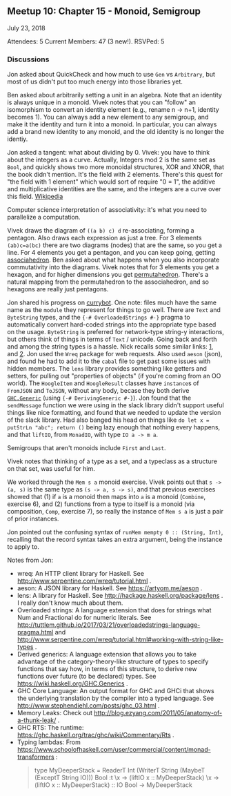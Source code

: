 ## Meetup 10: Chapter 15 - Monoid, Semigroup

July 23, 2018

Attendees: 5
Current Members: 47 (3 new!). RSVPed: 5

### Discussions

Jon asked about QuickCheck and how much to use `Gen` vs `Arbitrary`, but most of us didn't
put too much energy into those libraries yet.

Ben asked about arbitrarily setting a unit in an algebra. Note that an identity is always
unique in a monoid. Vivek notes that you can "follow" an isomorphism to convert an identity
element (e.g., rename n -> n+1, identity becomes 1). You can always add a new element to any
semigroup, and make it the identity and turn it into a monoid. In particular, you can always
add a brand new identity to any monoid, and the old identity is no longer the identiy.

Jon asked a tangent: what about dividing by 0. Vivek: you have to think about the integers
as a curve. Actually, Integers mod 2 is the same set as `Bool`, and quickly shows two more monoidal
structures, XOR and XNOR, that the book didn't mention. It's the field with 2 elements.
There's this quest for "the field with 1 element" which would sort of require "0 = 1",
the additive and multiplicative identities are the same, and the integers are a curve over
this field. [Wikipedia](https://en.wikipedia.org/wiki/Field_with_one_element)

Computer science interpretation of associativity: it's what you need to parallelize a
computation.

Vivek draws the diagram of `((a b) c) d` re-associating, forming a pentagon. Also draws each
expression as just a tree. For 3 elements `(ab)c=a(bc)` there are two diagrams (nodes) that
are the same, so you get a line. For 4 elements you get a pentagon, and you can keep going,
getting [associahedron](https://en.wikipedia.org/wiki/Associahedron). Ben asked about what
happens when you also incorporate commutativity into the diagrams. Vivek notes that for
3 elements you get a hexagon, and for higher dimensions you get
[permutahedron](https://en.wikipedia.org/wiki/Permutohedron). There's a natural mapping from
the permutahedron to the associahedron, and so hexagons are really just pentagons.


Jon shared his progress on [currybot](https://github.com/cville/currybot). One note: files
much have the same name as the `module` they represent for things to go well. There are
`Text` and `ByteString` types, and the `{-# OverloadedStrings #-}` pragma to automatically
convert hard-coded strings into the appropriate type based on the usage. `ByteString` is
preferred for network-type string-y interactions, but others think of things in terms of
`Text` / unicode. Going back and forth and among the string types is a hassle.
Nick recalls some similar links: [1](https://mmhaskell.com/blog/2017/5/15/untangling-haskells-strings),
and [2](http://www.alexeyshmalko.com/2015/haskell-string-types/).
Jon used the `Wreq` package for web requests. Also used `aeson` (json), and found he had to add it
to the `cabal` file to get past some issues with hidden members. The `lens` library
provides something like getters and setters, for pulling out "properties of objects"
(if you're coming from an OO world). The `HoogleItem` and `HoogleResult` classes have
`instance`s of `FromJSON` and `ToJSON`, without any body, becase they both derive
[`GHC.Generic`](https://wiki.haskell.org/GHC.Generics) (using `{-# DerivingGeneric #-}`). Jon
found that the `sendMessage` function we were using in the slack library didn't support
useful things like nice formatting, and found that we needed to update the version of the
slack library. Had also banged his head on things like `do let x = putStrLn "abc"; return ()`
being lazy enough that nothing every happens, and that `liftIO`, from `MonadIO`, with type
`IO a -> m a`.

Semigroups that aren't monoids include `First` and `Last`.

Vivek notes that thinking of a type as a set, and a typeclass as a structure on that set,
was useful for him.

We worked through the `Mem s a` monoid exercise. Vivek points out that
`s -> (a, s)` is the same type as `(s -> a, s -> s)`, and that previous exercises showed that
(1) if `a` is a monoid then maps into `a` is a monoid (`Combine`, exercise 6), and
(2) functions from a type to itself is a monoid (via composition, `Comp`, exercise 7),
so really the instance of `Mem s a` is just a pair of prior instances.

Jon pointed out the confusing syntax of `runMem mempty 0 :: (String, Int)`, recalling that
the record syntax takes an extra argument, being the instance to apply to.

Notes from Jon:
* wreq:
    An HTTP client library for Haskell.  See http://www.serpentine.com/wreq/tutorial.html .
* aeson:
    A JSON library for Haskell.  See https://artyom.me/aeson .
* lens:
    A library for Haskell. See http://hackage.haskell.org/package/lens .  I really don't know much about them.
* Overloaded strings: 
    A language extension that does for strings what Num and Fractional do for numeric literals.  See http://tuttlem.github.io/2017/03/21/overloadedstrings-language-pragma.html and http://www.serpentine.com/wreq/tutorial.html#working-with-string-like-types .
* Derived generics:
    A language extension that allows you to take advantage of the category-theory-like structure of types to specify functions that say how, in terms of this structure, to derive new functions over future (to be declared) types.  See https://wiki.haskell.org/GHC.Generics .
* GHC Core Language:
    An output format for GHC and GHCi that shows the underlying translation by the compiler into a typed language.  See http://www.stephendiehl.com/posts/ghc_03.html .
* Memory Leaks:
    Check out http://blog.ezyang.com/2011/05/anatomy-of-a-thunk-leak/ .
* GHC RTS:
    The runtime: https://ghc.haskell.org/trac/ghc/wiki/Commentary/Rts .
* Typing lambdas:
    From https://www.schoolofhaskell.com/user/commercial/content/monad-transformers :
     > type MyDeeperStack = ReaderT Int (WriterT String (MaybeT (ExceptT String IO))) Bool
     > :t \x -> (liftIO x :: MyDeeperStack)
     > \x -> (liftIO x :: MyDeeperStack) :: IO Bool -> MyDeeperStack


